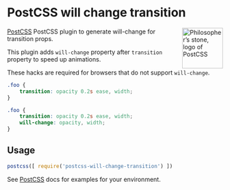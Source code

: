 # PostCSS will change transition

<img align="right" width="95" height="95"
     title="Philosopher’s stone, logo of PostCSS"
     src="http://postcss.github.io/postcss/logo.svg">

[PostCSS] PostCSS plugin to generate will-change for transition props.

This plugin adds `will-change` property after `transition` property to speed up animations.

These hacks are required for browsers that do not support `will-change`.


[PostCSS]:      https://github.com/postcss/postcss

```css
.foo {
    transition: opacity 0.2s ease, width;
}
```

```css
.foo {
    transition: opacity 0.2s ease, width;
    will-change: opacity, width;
}
```

## Usage

```js
postcss([ require('postcss-will-change-transition') ])
```

See [PostCSS] docs for examples for your environment.
